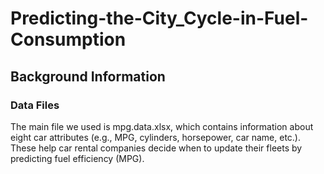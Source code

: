# Predicting-the-City_Cycle-in-Fuel-Consumption
## Background Information
### Data Files
The main file we used is mpg.data.xlsx, which contains information about eight car attributes (e.g., MPG, cylinders, horsepower, car name, etc.). These help car rental companies decide when to update their fleets by predicting fuel efficiency (MPG).
